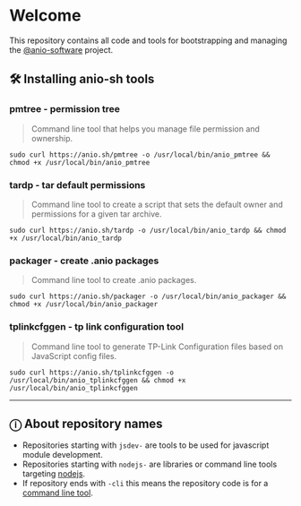 # Welcome

This repository contains all code and tools for bootstrapping and managing the [@anio-software](https://github.com/anio-software) project.

## 🛠️ Installing anio-sh tools

### pmtree - permission tree

> Command line tool that helps you manage file permission and ownership.

`sudo curl https://anio.sh/pmtree -o /usr/local/bin/anio_pmtree && chmod +x /usr/local/bin/anio_pmtree`

### tardp - tar default permissions

> Command line tool to create a script that sets the default owner and permissions for a given tar archive.

`sudo curl https://anio.sh/tardp -o /usr/local/bin/anio_tardp && chmod +x /usr/local/bin/anio_tardp`

### packager - create .anio packages

> Command line tool to create .anio packages.

`sudo curl https://anio.sh/packager -o /usr/local/bin/anio_packager && chmod +x /usr/local/bin/anio_packager`

### tplinkcfggen - tp link configuration tool

> Command line tool to generate TP-Link Configuration files based on JavaScript config files.

`sudo curl https://anio.sh/tplinkcfggen -o /usr/local/bin/anio_tplinkcfggen && chmod +x /usr/local/bin/anio_tplinkcfggen`

---

## ⓘ About repository names

- Repositories starting with `jsdev-` are tools to be used for javascript module development.
- Repositories starting with `nodejs-` are libraries or command line tools targeting [nodejs](https://nodejs.org/en).
- If repository ends with `-cli` this means the repository code is for a [command line tool](https://en.wikipedia.org/wiki/Command-line_interface).
